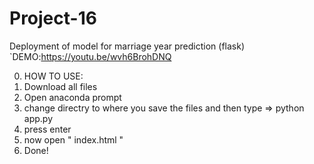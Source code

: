 # Project-16
Deployment of model for marriage year prediction (flask)
`DEMO:https://youtu.be/wvh6BrohDNQ

0. HOW TO USE:
1. Download all files
2. Open anaconda prompt
3. change directry to where you save the files and then type =>     python app.py
4. press enter
5. now open " index.html "
6. Done!
